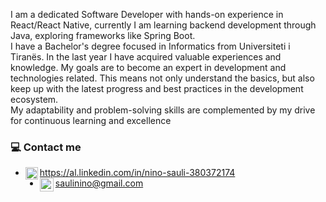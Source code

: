 <p>
I am a dedicated Software Developer with hands-on experience in React/React Native, currently I am learning backend development through Java, exploring frameworks like Spring Boot.
<br/>
I have a Bachelor's degree focused in Informatics from Universiteti i Tiranës. In the last year I have acquired valuable experiences and knowledge. My goals are to become an expert in development and
technologies related. This means not only understand the basics, but also keep up with the latest progress and best practices in the development ecosystem.
<br/>  
My adaptability and problem-solving skills are complemented by my drive for continuous learning and excellence
</p>



### 💻 Contact me

-  <img align="left" alt="Linkedin" width="20px" src="https://github.com/user-attachments/assets/843bc934-fada-46df-8502-51f78c1f8114" /> https://al.linkedin.com/in/nino-sauli-380372174
-  <img align="left" alt="Email" width="22px" src="https://github.com/user-attachments/assets/258e769f-f227-4325-a4a9-c8a5cf1f7bbb" /> saulinino@gmail.com

